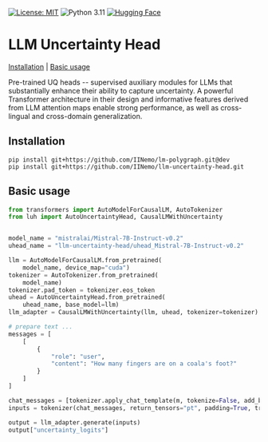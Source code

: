 [![License: MIT](https://img.shields.io/badge/License-MIT-green.svg)](https://github.com/IINemo/llm-uncertainty-head/blob/master/LICENSE)
![Python 3.11](https://img.shields.io/badge/python-3.11-blue.svg)
[![Hugging Face](https://img.shields.io/badge/%F0%9F%A4%97-Pretrained-yellow)](https://huggingface.co/llm-uncertainty-head)


# LLM Uncertainty Head

[Installation](#installation) | [Basic usage](#basic_usage) 

Pre-trained UQ heads -- supervised auxiliary modules for LLMs that substantially enhance their ability to capture uncertainty. A powerful Transformer architecture in their design and informative features derived from LLM attention maps enable strong performance, as well as cross-lingual and cross-domain generalization.


## Installation

```
pip install git+https://github.com/IINemo/lm-polygraph.git@dev
pip install git+https://github.com/IINemo/llm-uncertainty-head.git
```

## Basic usage

```python
from transformers import AutoModelForCausalLM, AutoTokenizer
from luh import AutoUncertaintyHead, CausalLMWithUncertainty


model_name = "mistralai/Mistral-7B-Instruct-v0.2"
uhead_name = "llm-uncertainty-head/uhead_Mistral-7B-Instruct-v0.2"

llm = AutoModelForCausalLM.from_pretrained(
    model_name, device_map="cuda")
tokenizer = AutoTokenizer.from_pretrained(
    model_name)
tokenizer.pad_token = tokenizer.eos_token
uhead = AutoUncertaintyHead.from_pretrained(
    uhead_name, base_model=llm)
llm_adapter = CausalLMWithUncertainty(llm, uhead, tokenizer=tokenizer)

# prepare text ...
messages = [
    [
        {
            "role": "user", 
            "content": "How many fingers are on a coala's foot?"
        }
    ]
]

chat_messages = [tokenizer.apply_chat_template(m, tokenize=False, add_bos_token=False) for m in messages]
inputs = tokenizer(chat_messages, return_tensors="pt", padding=True, truncation=True, add_special_tokens=False).to("cuda")

output = llm_adapter.generate(inputs)
output["uncertainty_logits"]
```